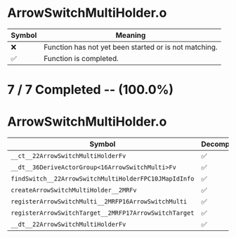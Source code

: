# ArrowSwitchMultiHolder.o
| Symbol | Meaning 
| ------------- | ------------- 
| :x: | Function has not yet been started or is not matching. 
| :white_check_mark: | Function is completed. 


# 7 / 7 Completed -- (100.0%)
# ArrowSwitchMultiHolder.o
| Symbol | Decompiled? |
| ------------- | ------------- |
| `__ct__22ArrowSwitchMultiHolderFv` | :white_check_mark: |
| `__dt__36DeriveActorGroup<16ArrowSwitchMulti>Fv` | :white_check_mark: |
| `findSwitch__22ArrowSwitchMultiHolderFPC10JMapIdInfo` | :white_check_mark: |
| `createArrowSwitchMultiHolder__2MRFv` | :white_check_mark: |
| `registerArrowSwitchMulti__2MRFP16ArrowSwitchMulti` | :white_check_mark: |
| `registerArrowSwitchTarget__2MRFP17ArrowSwitchTarget` | :white_check_mark: |
| `__dt__22ArrowSwitchMultiHolderFv` | :white_check_mark: |
